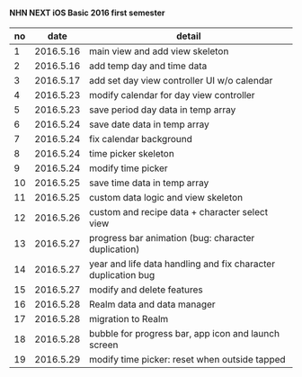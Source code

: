 #### NHN NEXT iOS Basic 2016 first semester

| no | date | detail | 
|-------- | ------------------- | ------------------ |
| 1 | 2016.5.16 | main view and add view skeleton |
| 2 | 2016.5.16 | add temp day and time data |
| 3 | 2016.5.17 | add set day view controller UI w/o calendar  |
| 4 | 2016.5.23 | modify calendar for day view controller |
| 5 | 2016.5.23 | save period day data in temp array |
| 6 | 2016.5.24 | save date data in temp array |
| 7 | 2016.5.24 | fix calendar background |
| 8 | 2016.5.24 | time picker skeleton |
| 9 | 2016.5.24 | modify time picker |
| 10 | 2016.5.25 | save time data in temp array |
| 11 | 2016.5.25 | custom data logic and view skeleton |
| 12 | 2016.5.26 | custom and recipe data + character select view |
| 13 | 2016.5.27 | progress bar animation (bug: character duplication) |
| 14 | 2016.5.27 | year and life data handling and fix character duplication bug |
| 15 | 2016.5.27 | modify and delete features |
| 16 | 2016.5.28 | Realm data and data manager |
| 17 | 2016.5.28 | migration to Realm |
| 18 | 2016.5.28 | bubble for progress bar, app icon and launch screen |
| 19 | 2016.5.29 | modify time picker: reset when outside tapped |